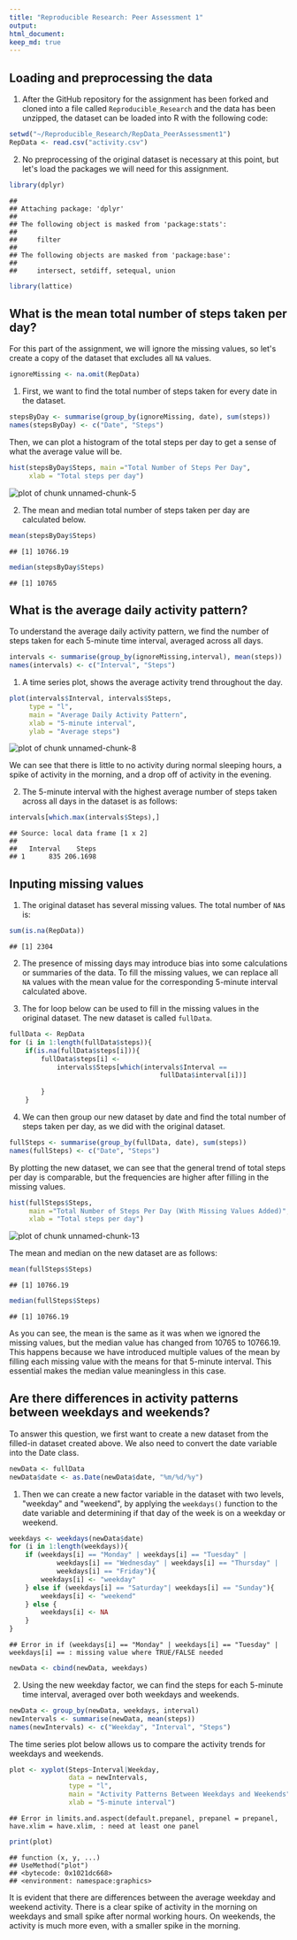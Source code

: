 ```yaml
---
title: "Reproducible Research: Peer Assessment 1"
output: 
html_document:
keep_md: true
---
```



## Loading and preprocessing the data
1. After the GitHub repository for the assignment has been forked and cloned 
into a file called `Reproducible_Research` and the data has been unzipped,
the dataset can be loaded into R with the following code:

```r
setwd("~/Reproducible_Research/RepData_PeerAssessment1")
RepData <- read.csv("activity.csv")
```

2. No preprocessing of the original dataset is necessary at this point, but 
let's load the packages we will need for this assignment.

```r
library(dplyr)
```

```
## 
## Attaching package: 'dplyr'
## 
## The following object is masked from 'package:stats':
## 
##     filter
## 
## The following objects are masked from 'package:base':
## 
##     intersect, setdiff, setequal, union
```

```r
library(lattice)
```

## What is the mean total number of steps taken per day?
For this part of the assignment, we will ignore the missing values, so let's 
create a copy of the dataset that excludes all `NA` values.

```r
ignoreMissing <- na.omit(RepData)
```

1. First, we want to find the total number of steps taken for every date in the 
dataset.

```r
stepsByDay <- summarise(group_by(ignoreMissing, date), sum(steps))
names(stepsByDay) <- c("Date", "Steps")
```

Then, we can plot a histogram of the total steps per day to get a sense of what
the average value will be.

```r
hist(stepsByDay$Steps, main ="Total Number of Steps Per Day", 
     xlab = "Total steps per day")
```

![plot of chunk unnamed-chunk-5](figure/unnamed-chunk-5-1.png) 

2. The mean and median total number of steps taken per day are calculated below.

```r
mean(stepsByDay$Steps)
```

```
## [1] 10766.19
```

```r
median(stepsByDay$Steps)
```

```
## [1] 10765
```

## What is the average daily activity pattern?
To understand the average daily activity pattern, we find the number of
steps taken for each 5-minute time interval, averaged across all days.

```r
intervals <- summarise(group_by(ignoreMissing,interval), mean(steps))
names(intervals) <- c("Interval", "Steps")
```

1. A time series plot, shows the average activity trend throughout the day.

```r
plot(intervals$Interval, intervals$Steps, 
     type = "l",
     main = "Average Daily Activity Pattern",
     xlab = "5-minute interval",
     ylab = "Average steps")
```

![plot of chunk unnamed-chunk-8](figure/unnamed-chunk-8-1.png) 

We can see that there is little to no activity during normal sleeping hours, a
spike of activity in the morning, and a drop off of activity in the evening.

2. The 5-minute interval with the highest average number of steps taken across
all days in the dataset is as follows:

```r
intervals[which.max(intervals$Steps),]
```

```
## Source: local data frame [1 x 2]
## 
##   Interval    Steps
## 1      835 206.1698
```

## Inputing missing values
1. The original dataset has several missing values. The total number of `NA`s 
is:

```r
sum(is.na(RepData))
```

```
## [1] 2304
```

2. The presence of missing days may introduce bias into some calculations or 
summaries of the data. To fill the missing values, we can replace all `NA` 
values with the mean value for the corresponding 5-minute interval calculated
above.

3. The for loop below can be used to fill in the missing values in the original
dataset. The new dataset is called `fullData`.


```r
fullData <- RepData
for (i in 1:length(fullData$steps)){
    if(is.na(fullData$steps[i])){
        fullData$steps[i] <- 
            intervals$Steps[which(intervals$Interval == 
                                      fullData$interval[i])]
        
        }
    }
```

4. We can then group our new dataset by date and find the total number of steps
taken per day, as we did with the original dataset.

```r
fullSteps <- summarise(group_by(fullData, date), sum(steps))
names(fullSteps) <- c("Date", "Steps")
```

By plotting the new dataset, we can see that the general trend of total steps
per day is comparable, but the frequencies are higher after filling in the 
missing values.

```r
hist(fullSteps$Steps, 
     main ="Total Number of Steps Per Day (With Missing Values Added)", 
     xlab = "Total steps per day")
```

![plot of chunk unnamed-chunk-13](figure/unnamed-chunk-13-1.png) 

The mean and median on the new dataset are as follows:

```r
mean(fullSteps$Steps)
```

```
## [1] 10766.19
```

```r
median(fullSteps$Steps)
```

```
## [1] 10766.19
```

As you can see, the mean is the same as it was when we ignored the missing 
values, but the median value has changed from 10765 to 10766.19. This happens 
because we have introduced multiple values of the mean by filling each missing 
value with the means for that 5-minute interval. This essential makes the median 
value meaningless in this case.

## Are there differences in activity patterns between weekdays and weekends?
To answer this question, we first want to create a new dataset from the 
filled-in dataset created above. We also need to convert the date variable into 
the Date class.

```r
newData <- fullData
newData$date <- as.Date(newData$date, "%m/%d/%y")
```

1. Then we can create a new factor variable in the dataset with two levels, 
"weekday" and "weekend", by applying the `weekdays()` function to the date 
variable and determining if that day of the week is on a weekday or weekend.

```r
weekdays <- weekdays(newData$date)
for (i in 1:length(weekdays)){
    if (weekdays[i] == "Monday" | weekdays[i] == "Tuesday" | 
            weekdays[i] == "Wednesday" | weekdays[i] == "Thursday" | 
            weekdays[i] == "Friday"){
        weekdays[i] <- "weekday"
    } else if (weekdays[i] == "Saturday"| weekdays[i] == "Sunday"){
        weekdays[i] <- "weekend"
    } else {
        weekdays[i] <- NA
    }   
}
```

```
## Error in if (weekdays[i] == "Monday" | weekdays[i] == "Tuesday" | weekdays[i] == : missing value where TRUE/FALSE needed
```

```r
newData <- cbind(newData, weekdays)
```

2. Using the new weekday factor, we can find the steps for each 5-minute time 
interval, averaged over both weekdays and weekends.

```r
newData <- group_by(newData, weekdays, interval)
newIntervals <- summarise(newData, mean(steps))
names(newIntervals) <- c("Weekday", "Interval", "Steps")
```

The time series plot below allows us to compare the activity trends for weekdays 
and weekends.

```r
plot <- xyplot(Steps~Interval|Weekday, 
               data = newIntervals, 
               type = "l",
               main = "Activity Patterns Between Weekdays and Weekends",
               xlab = "5-minute interval")
```

```
## Error in limits.and.aspect(default.prepanel, prepanel = prepanel, have.xlim = have.xlim, : need at least one panel
```

```r
print(plot)
```

```
## function (x, y, ...) 
## UseMethod("plot")
## <bytecode: 0x1021dc668>
## <environment: namespace:graphics>
```

It is evident that there are differences between the average 
weekday and weekend activity. There is a clear spike of activity in the morning 
on weekdays and small spike after normal working hours. On weekends, the 
activity is much more even, with a smaller spike in the morning.

